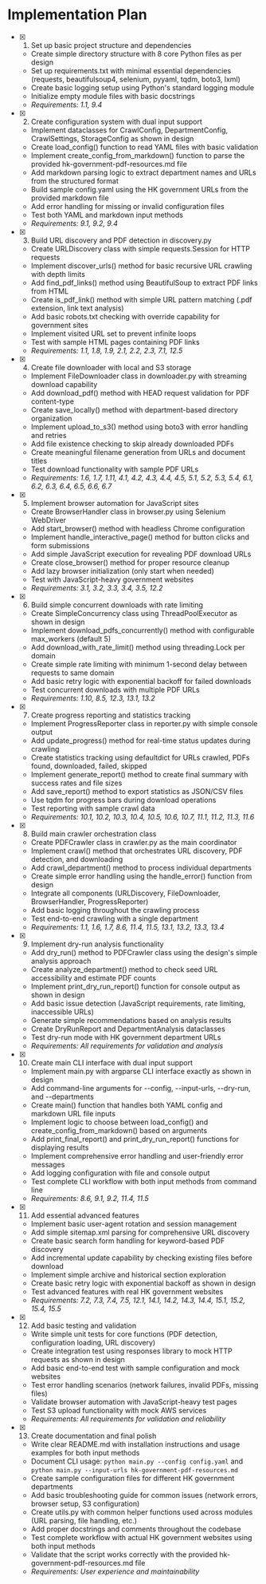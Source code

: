 # Implementation Plan

- [x] 1. Set up basic project structure and dependencies
  - Create simple directory structure with 8 core Python files as per design
  - Set up requirements.txt with minimal essential dependencies (requests, beautifulsoup4, selenium, pyyaml, tqdm, boto3, lxml)
  - Create basic logging setup using Python's standard logging module
  - Initialize empty module files with basic docstrings
  - _Requirements: 1.1, 9.4_

- [x] 2. Create configuration system with dual input support
  - Implement dataclasses for CrawlConfig, DepartmentConfig, CrawlSettings, StorageConfig as shown in design
  - Create load_config() function to read YAML files with basic validation
  - Implement create_config_from_markdown() function to parse the provided hk-government-pdf-resources.md file
  - Add markdown parsing logic to extract department names and URLs from the structured format
  - Build sample config.yaml using the HK government URLs from the provided markdown file
  - Add error handling for missing or invalid configuration files
  - Test both YAML and markdown input methods
  - _Requirements: 9.1, 9.2, 9.4_

- [x] 3. Build URL discovery and PDF detection in discovery.py
  - Create URLDiscovery class with simple requests.Session for HTTP requests
  - Implement discover_urls() method for basic recursive URL crawling with depth limits
  - Add find_pdf_links() method using BeautifulSoup to extract PDF links from HTML
  - Create is_pdf_link() method with simple URL pattern matching (.pdf extension, link text analysis)
  - Add basic robots.txt checking with override capability for government sites
  - Implement visited URL set to prevent infinite loops
  - Test with sample HTML pages containing PDF links
  - _Requirements: 1.1, 1.8, 1.9, 2.1, 2.2, 2.3, 7.1, 12.5_

- [x] 4. Create file downloader with local and S3 storage
  - Implement FileDownloader class in downloader.py with streaming download capability
  - Add download_pdf() method with HEAD request validation for PDF content-type
  - Create save_locally() method with department-based directory organization
  - Implement upload_to_s3() method using boto3 with error handling and retries
  - Add file existence checking to skip already downloaded PDFs
  - Create meaningful filename generation from URLs and document titles
  - Test download functionality with sample PDF URLs
  - _Requirements: 1.6, 1.7, 1.11, 4.1, 4.2, 4.3, 4.4, 4.5, 5.1, 5.2, 5.3, 5.4, 6.1, 6.2, 6.3, 6.4, 6.5, 6.6, 6.7_

- [x] 5. Implement browser automation for JavaScript sites
  - Create BrowserHandler class in browser.py using Selenium WebDriver
  - Add start_browser() method with headless Chrome configuration
  - Implement handle_interactive_page() method for button clicks and form submissions
  - Add simple JavaScript execution for revealing PDF download URLs
  - Create close_browser() method for proper resource cleanup
  - Add lazy browser initialization (only start when needed)
  - Test with JavaScript-heavy government websites
  - _Requirements: 3.1, 3.2, 3.3, 3.4, 3.5, 12.2_

- [x] 6. Build simple concurrent downloads with rate limiting
  - Create SimpleConcurrency class using ThreadPoolExecutor as shown in design
  - Implement download_pdfs_concurrently() method with configurable max_workers (default 5)
  - Add download_with_rate_limit() method using threading.Lock per domain
  - Create simple rate limiting with minimum 1-second delay between requests to same domain
  - Add basic retry logic with exponential backoff for failed downloads
  - Test concurrent downloads with multiple PDF URLs
  - _Requirements: 1.10, 8.5, 12.3, 13.1, 13.2_

- [x] 7. Create progress reporting and statistics tracking
  - Implement ProgressReporter class in reporter.py with simple console output
  - Add update_progress() method for real-time status updates during crawling
  - Create statistics tracking using defaultdict for URLs crawled, PDFs found, downloaded, failed, skipped
  - Implement generate_report() method to create final summary with success rates and file sizes
  - Add save_report() method to export statistics as JSON/CSV files
  - Use tqdm for progress bars during download operations
  - Test reporting with sample crawl data
  - _Requirements: 10.1, 10.2, 10.3, 10.4, 10.5, 10.6, 10.7, 11.1, 11.2, 11.3, 11.6_

- [x] 8. Build main crawler orchestration class
  - Create PDFCrawler class in crawler.py as the main coordinator
  - Implement crawl() method that orchestrates URL discovery, PDF detection, and downloading
  - Add crawl_department() method to process individual departments
  - Create simple error handling using the handle_error() function from design
  - Integrate all components (URLDiscovery, FileDownloader, BrowserHandler, ProgressReporter)
  - Add basic logging throughout the crawling process
  - Test end-to-end crawling with a single department
  - _Requirements: 1.1, 1.6, 1.7, 8.6, 11.4, 11.5, 13.1, 13.2, 13.3, 13.4_

- [x] 9. Implement dry-run analysis functionality
  - Add dry_run() method to PDFCrawler class using the design's simple analysis approach
  - Create analyze_department() method to check seed URL accessibility and estimate PDF counts
  - Implement print_dry_run_report() function for console output as shown in design
  - Add basic issue detection (JavaScript requirements, rate limiting, inaccessible URLs)
  - Generate simple recommendations based on analysis results
  - Create DryRunReport and DepartmentAnalysis dataclasses
  - Test dry-run mode with HK government department URLs
  - _Requirements: All requirements for validation and analysis_

- [x] 10. Create main CLI interface with dual input support
  - Implement main.py with argparse CLI interface exactly as shown in design
  - Add command-line arguments for --config, --input-urls, --dry-run, and --departments
  - Create main() function that handles both YAML config and markdown URL file inputs
  - Implement logic to choose between load_config() and create_config_from_markdown() based on arguments
  - Add print_final_report() and print_dry_run_report() functions for displaying results
  - Implement comprehensive error handling and user-friendly error messages
  - Add logging configuration with file and console output
  - Test complete CLI workflow with both input methods from command line
  - _Requirements: 8.6, 9.1, 9.2, 11.4, 11.5_

- [x] 11. Add essential advanced features
  - Implement basic user-agent rotation and session management
  - Add simple sitemap.xml parsing for comprehensive URL discovery
  - Create basic search form handling for keyword-based PDF discovery
  - Add incremental update capability by checking existing files before download
  - Implement simple archive and historical section exploration
  - Create basic retry logic with exponential backoff as shown in design
  - Test advanced features with real HK government websites
  - _Requirements: 7.2, 7.3, 7.4, 7.5, 12.1, 14.1, 14.2, 14.3, 14.4, 15.1, 15.2, 15.4, 15.5_

- [x] 12. Add basic testing and validation
  - Write simple unit tests for core functions (PDF detection, configuration loading, URL discovery)
  - Create integration test using responses library to mock HTTP requests as shown in design
  - Add basic end-to-end test with sample configuration and mock websites
  - Test error handling scenarios (network failures, invalid PDFs, missing files)
  - Validate browser automation with JavaScript-heavy test pages
  - Test S3 upload functionality with mock AWS services
  - _Requirements: All requirements for validation and reliability_

- [x] 13. Create documentation and final polish
  - Write clear README.md with installation instructions and usage examples for both input methods
  - Document CLI usage: `python main.py --config config.yaml` and `python main.py --input-urls hk-government-pdf-resources.md`
  - Create sample configuration files for different HK government departments
  - Add basic troubleshooting guide for common issues (network errors, browser setup, S3 configuration)
  - Create utils.py with common helper functions used across modules (URL parsing, file handling, etc.)
  - Add proper docstrings and comments throughout the codebase
  - Test complete workflow with actual HK government websites using both input methods
  - Validate that the script works correctly with the provided hk-government-pdf-resources.md file
  - _Requirements: User experience and maintainability_